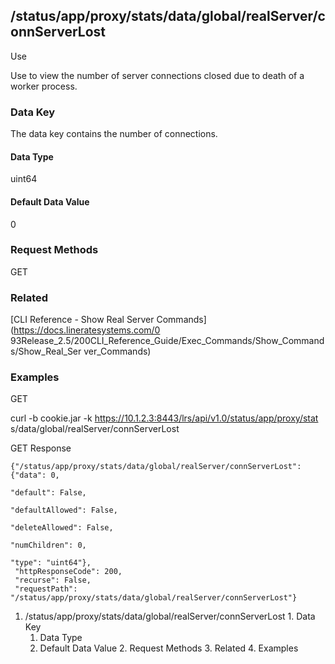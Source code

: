 ## /status/app/proxy/stats/data/global/realServer/connServerLost

Use

Use to view the number of server connections closed due to death of a worker
process.

### Data Key

The data key contains the number of connections.

#### Data Type

uint64

#### Default Data Value

0

### Request Methods

GET

### Related

[CLI Reference - Show Real Server Commands](https://docs.lineratesystems.com/0
93Release_2.5/200CLI_Reference_Guide/Exec_Commands/Show_Commands/Show_Real_Ser
ver_Commands)

### Examples

GET

curl -b cookie.jar -k https://10.1.2.3:8443/lrs/api/v1.0/status/app/proxy/stat
s/data/global/realServer/connServerLost

GET Response

    
    {"/status/app/proxy/stats/data/global/realServer/connServerLost": {"data": 0,
                                                                        "default": False,
                                                                        "defaultAllowed": False,
                                                                        "deleteAllowed": False,
                                                                        "numChildren": 0,
                                                                        "type": "uint64"},
     "httpResponseCode": 200,
     "recurse": False,
     "requestPath": "/status/app/proxy/stats/data/global/realServer/connServerLost"}
    

  1. /status/app/proxy/stats/data/global/realServer/connServerLost
    1. Data Key
      1. Data Type
      2. Default Data Value
    2. Request Methods
    3. Related
    4. Examples

